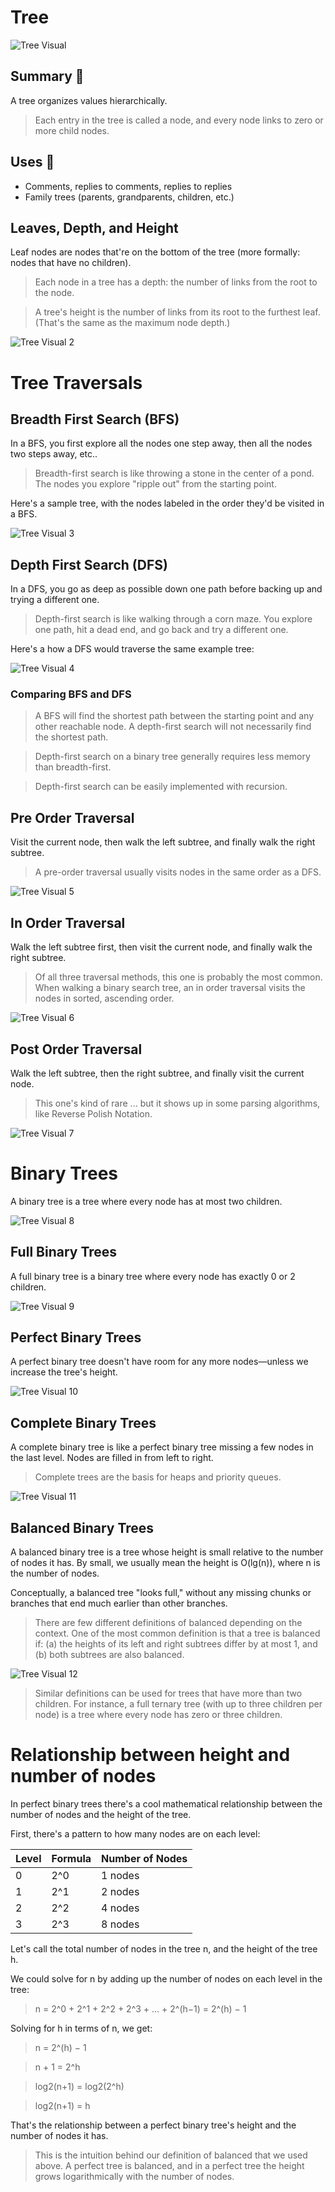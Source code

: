 # Tree

![Tree Visual](../../assets/images/tree_visual.svg)

## Summary :book:
A tree organizes values hierarchically. 
> Each entry in the tree is called a node, and every node links to zero or more child nodes. 

## Uses :scroll:
- Comments, replies to comments, replies to replies
- Family trees (parents, grandparents, children, etc.)

## Leaves, Depth, and Height 
Leaf nodes are nodes that're on the bottom of the tree (more formally: nodes that have no children). 
> Each node in a tree has a depth: the number of links from the root to the node. 

> A tree's height is the number of links from its root to the furthest leaf. (That's the same as the maximum node depth.) 

![Tree Visual 2](../../assets/images/tree_visual_2.svg)

# Tree Traversals 

## Breadth First Search (BFS) 
In a BFS, you first explore all the nodes one step away, then all the nodes two steps away, etc.. 
> Breadth-first search is like throwing a stone in the center of a pond. The nodes you explore "ripple out" from the starting point. 

Here's a sample tree, with the nodes labeled in the order they'd be visited in a BFS. 

![Tree Visual 3](../../assets/images/tree_visual_3.svg)

## Depth First Search (DFS) 
In a DFS, you go as deep as possible down one path before backing up and trying a different one. 
> Depth-first search is like walking through a corn maze. You explore one path, hit a dead end, and go back and try a different one. 

Here's a how a DFS would traverse the same example tree: 

![Tree Visual 4](../../assets/images/tree_visual_4.svg)

### Comparing BFS and DFS
> A BFS will find the shortest path between the starting point and any other reachable node. A depth-first search will not necessarily find the shortest path. 

> Depth-first search on a binary tree generally requires less memory than breadth-first. 

> Depth-first search can be easily implemented with recursion. 

## Pre Order Traversal 
Visit the current node, then walk the left subtree, and finally walk the right subtree. 
> A pre-order traversal usually visits nodes in the same order as a DFS. 

![Tree Visual 5](../../assets/images/tree_visual_5.svg)

## In Order Traversal 
 Walk the left subtree first, then visit the current node, and finally walk the right subtree. 
 > Of all three traversal methods, this one is probably the most common. When walking a binary search tree, an in order traversal visits the nodes in sorted, ascending order. 
 
![Tree Visual 6](../../assets/images/tree_visual_6.svg)

## Post Order Traversal 
Walk the left subtree, then the right subtree, and finally visit the current node. 
> This one's kind of rare ... but it shows up in some parsing algorithms, like Reverse Polish Notation. 

![Tree Visual 7](../../assets/images/tree_visual_7.svg)

# Binary Trees
A binary tree is a tree where every node has at most two children. 

![Tree Visual 8](../../assets/images/tree_visual_8.svg)

## Full Binary Trees
A full binary tree is a binary tree where every node has exactly 0 or 2 children. 

![Tree Visual 9](../../assets/images/tree_visual_9.svg)

## Perfect Binary Trees 
A perfect binary tree doesn't have room for any more nodes—unless we increase the tree's height. 

![Tree Visual 10](../../assets/images/tree_visual_10.svg)

## Complete Binary Trees 
A complete binary tree is like a perfect binary tree missing a few nodes in the last level. Nodes are filled in from left to right. 
> Complete trees are the basis for heaps and priority queues. 

![Tree Visual 11](../../assets/images/tree_visual_11.svg)

## Balanced Binary Trees 
A balanced binary tree is a tree whose height is small relative to the number of nodes it has. By small, we usually mean the height is O(lg(n)), where n is the number of nodes. 

Conceptually, a balanced tree "looks full," without any missing chunks or branches that end much earlier than other branches. 
> There are few different definitions of balanced depending on the context. One of the most common definition is that a tree is balanced if: (a) the heights of its left and right subtrees differ by at most 1, and (b) both subtrees are also balanced. 

![Tree Visual 12](../../assets/images/tree_visual_12.svg)

> Similar definitions can be used for trees that have more than two children. For instance, a full ternary tree (with up to three children per node) is a tree where every node has zero or three children. 

# Relationship between height and number of nodes 
In perfect binary trees there's a cool mathematical relationship between the number of nodes and the height of the tree. 

First, there's a pattern to how many nodes are on each level: 

| Level  | Formula | Number of Nodes |
| ------ | ------- | --------------- |
|   0    |   2^0   |     1 nodes     |
|   1    |   2^1   |     2 nodes     |
|   2    |   2^2   |     4 nodes     |
|   3    |   2^3   |     8 nodes     |

Let's call the total number of nodes in the tree n, and the height of the tree h. 

We could solve for n by adding up the number of nodes on each level in the tree: 
> n = 2^0 + 2^1 + 2^2 + 2^3 + ... + 2^(h−1) = 2^(h) − 1

Solving for h in terms of n, we get: 
> n = 2^(h) − 1

> n + 1 = 2^h

> log2(n+1) = log2(2^h)

> log2(n+1) = h

That's the relationship between a perfect binary tree's height and the number of nodes it has. 
> This is the intuition behind our definition of balanced that we used above. A perfect tree is balanced, and in a perfect tree the height grows logarithmically with the number of nodes. 
